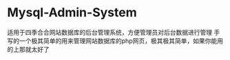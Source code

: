 # Mysql-Admin-System
适用于四季合合网站数据库的后台管理系统，方便管理员对后台数据进行管理
手写的一个极其简单的用来管理网站数据库的php网页，极其极其简单，如果你能用的上那就太好了
